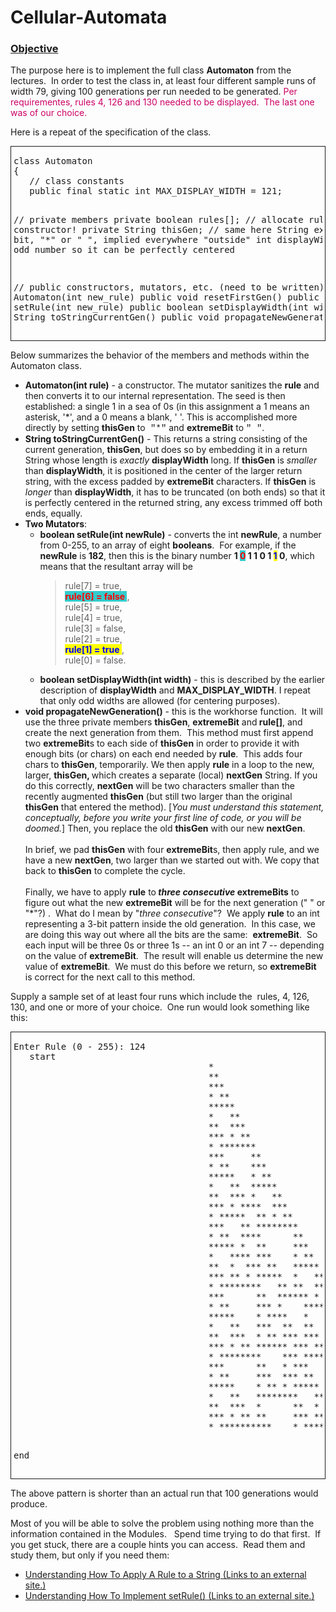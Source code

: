 # Cellular-Automata

<h3><u>Objective</u></h3>

<p>The purpose here is to implement the full class <strong>Automaton</strong> from the lectures.&nbsp; In order to test the class in, at least four different sample runs of width 79, giving 100 generations per run needed to be generated. <span style="color: #cc0066;">Per requirementes, rules 4, 126 and 130 needed to be displayed.&nbsp; The last one was of our choice.</span></p>
<p>Here is a repeat of the specification of the class.</p>
<div style="border-style: solid; border-width: 1px; padding: 1px 4px 1px 4px;">
<pre>class Automaton
{
   // class constants
   public final static int MAX_DISPLAY_WIDTH = 121;
   
   // private members
   private boolean rules[];  // allocate rules[8] in constructor!
   private String thisGen;   // same here
   String extremeBit; // bit, "*" or " ", implied everywhere "outside"
   int displayWidth;  // an odd number so it can be perfectly centered
   
   // public constructors, mutators, etc. (need to be written)
   public Automaton(int new_rule)
   public void resetFirstGen()
   public boolean setRule(int new_rule)
   public boolean setDisplayWidth(int width)
   public String toStringCurrentGen()
   public void propagateNewGeneration()
}
</pre>
</div>
<p>Below summarizes the behavior of the members and methods within the Automaton class.</p>
<ul>
<li>
<strong>Automaton(int rule)</strong> - a constructor. The mutator sanitizes the <strong>rule</strong> and then converts it to our internal representation. The seed is then established: a single 1 in a sea of 0s (in this assignment a 1 means an asterisk, '*', and a 0 means a blank, ' '. This is accomplished more directly by setting <strong>thisGen</strong> to<span style="font-family: Courier New;"> "*"</span> and <strong>extremeBit</strong> to <span style="font-family: Courier New;">" "</span>.</li>
<li>
<strong>String toStringCurrentGen()</strong> - This returns a string consisting of the current generation, <strong>thisGen</strong>, but does so by embedding it in a return String whose length is <em>exactly</em> <strong>displayWidth</strong> long. If <strong>thisGen</strong> is <em>smaller</em> than <strong>displayWidth</strong>, it is positioned in the center of the larger return string, with the excess padded by <strong>extremeBit</strong> characters. If <strong>thisGen</strong> is <em>longer</em> than <strong>displayWidth</strong>, it has to be truncated (on both ends) so that it is perfectly centered in the returned string, any excess trimmed off both ends, equally. </li>
<li>
<strong>Two Mutators</strong>:
<ul>
<li>
<strong>boolean setRule(int newRule)</strong> - converts the int <strong>newRule</strong>, a number from 0-255, to an array of eight <strong>booleans</strong>.&nbsp; For example, if the <strong>newRule</strong> is <strong>182</strong>, then this is the binary number <strong>1 </strong> <span style="color: #ff0000;"><strong> <span style="background-color: #33cccc;">0</span></strong></span><strong> 1 1 0 1 </strong> <span style="color: #0000ff;"><strong> <span style="background-color: #ffff00;">1</span></strong></span><strong> 0</strong>, which means that the resultant array will be
<blockquote>rule[7] = true, <br> <span style="color: #ff0000;"> <span style="background-color: #33cccc; font-weight: bold;"> rule[6] = false </span> </span>, <br> rule[5] = true, <br> rule[4] = true, <br> rule[3] = false, <br> rule[2] = true, <br> <span style="color: #0000ff;"> <span style="background-color: #ffff00; font-weight: bold;"> rule[1] = true </span> </span> , <br> rule[0] = false.</blockquote>
</li>
<li>
<strong>boolean setDisplayWidth(int width)</strong> - this is described by the earlier description of <strong>displayWidth</strong> and <strong>MAX_DISPLAY_WIDTH</strong>. I repeat that only odd widths are allowed (for centering purposes).</li>
</ul>
</li>
<li>
<strong>void propagateNewGeneration()</strong> - this is the workhorse function.&nbsp; It will use the three private members <strong>thisGen</strong>, <strong>extremeBit</strong> and<strong> rule[]</strong>, and create the next generation from them.&nbsp; This method must first append two <strong>extremeBit</strong>s to each side of <strong>thisGen</strong> in order to provide it with enough bits (or chars) on each end needed by <strong>rule</strong>.&nbsp; This adds four chars to <strong>thisGen</strong>, temporarily. We then apply <strong>rule</strong> in a loop to the new, larger, <strong>thisGen, </strong>which creates a separate (local) <strong>nextGen</strong> String. If you do this correctly, <strong>nextGen</strong> will be two characters smaller than the recently augmented <strong>thisGen</strong> (but still two larger than the original <strong>thisGen</strong> that entered the method). [<em>You must understand this statement, conceptually, before you write your first line of code, or you will be doomed.</em>] Then, you replace the old <strong>thisGen</strong> with our new <strong>nextGen</strong>.<br> <br> In brief, we pad <strong>thisGen</strong> with four <strong>extremeBit</strong>s, then apply rule, and we have a new <strong>nextGen</strong>, two larger than we started out with. We copy that back to <strong>thisGen</strong> to complete the cycle.<br> <br> Finally, we have to apply <strong>rule</strong> to<strong><i> three consecutive </i>extremeBits</strong> to figure out what the new <strong>extremeBit</strong> will be for the next generation (" " or "*"?) .&nbsp; What do I mean by "<i>three consecutive</i>"?&nbsp; We apply <strong> rule</strong> to an int representing a 3-bit pattern inside the old generation.&nbsp; In this case, we are doing this way out where all the bits are the same:&nbsp; <strong>extremeBit</strong>.&nbsp; So each input will be three 0s or three 1s -- an int 0 or an int 7 -- depending on the value of <strong>extremeBit</strong>.&nbsp; The result will enable us determine the new value of <strong>extremeBit</strong>.&nbsp; We must do this before we return, so <strong>extremeBit</strong> is correct for the next call to this method.</li>
</ul>
<p>Supply a sample set of at least four runs which include the&nbsp; rules, 4, 126, 130, and one or more of your choice.&nbsp; One run would look something like this:</p>
<div style="border-style: solid; border-width: 1px; padding: 1px 4px 1px 4px;">
<pre>Enter Rule (0 - 255): 124
   start
                                     *
                                     **
                                     ***
                                     * **
                                     *****
                                     *   **
                                     **  ***
                                     *** * **
                                     * *******
                                     ***     **
                                     * **    ***
                                     *****   * **
                                     *   **  *****
                                     **  *** *   **
                                     *** * ****  ***
                                     * *****  ** * **
                                     ***   ** ********
                                     * **  ****      **
                                     ***** *  **     ***
                                     *   **** ***    * **
                                     **  *  *** **   *****
                                     *** ** * *****  *   **
                                     * ********   ** **  ***
                                     ***      **  ****** * **
                                     * **     *** *    *******
                                     *****    * ****   *     **
                                     *   **   ***  **  **    ***
                                     **  ***  * ** *** ***   * **
                                     *** * ** ****** *** **  *****
                                     * ********    *** ***** *   **
                                     ***      **   * ***   ****  ***
                                     * **     ***  *** **  *  ** * **
                                     *****    * ** * ***** ** ********
                                     *   **   ********   ******      **
                                     **  ***  *      **  *    **     ***
                                     *** * ** **     *** **   ***    * **
                                     * **********    * *****  * **   *****

   end</pre>
</div>
<p>The above pattern is shorter than an actual run that 100 generations would produce.</p>
<p>Most of you will be able to solve the problem using nothing more than the information contained in the Modules.&nbsp;&nbsp; Spend time trying to do that first.&nbsp; If you get stuck, there are a couple hints you can access.&nbsp; Read them and study them, but only if you need them:</p>
<ul>
<li><a href="http://www.fgamedia.org/faculty/loceff/cs_courses/common/LIFE/15b_Assignment_3_HINT_A.htm" target="_blank" class="external" rel="noreferrer noopener"><span> Understanding How To Apply A Rule to a String</span><span aria-hidden="true" class="ui-icon ui-icon-extlink ui-icon-inline" title="Links to an external site."></span><span class="screenreader-only">&nbsp;(Links to an external site.)</span></a></li>
<li><a href="http://www.fgamedia.org/faculty/loceff/cs_courses/common/LIFE/15b_Assignment_3_HINT_B.htm" target="_blank" class="external" rel="noreferrer noopener"><span> Understanding How To Implement setRule()</span><span aria-hidden="true" class="ui-icon ui-icon-extlink ui-icon-inline" title="Links to an external site."></span><span class="screenreader-only">&nbsp;(Links to an external site.)</span></a></li>
</ul>
</div>
